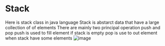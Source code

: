 # Stack
  Here is stack class in java language 
  Stack is abstarct data that have a large collection of of elements
  There are mainly two principal operation push and pop
  push is used to fill element if stack is empty
  pop is use to out element when stack have some elements
![image](https://user-images.githubusercontent.com/97290356/169874743-b90dee3f-9868-4ed5-9574-7c125cfff509.png)
